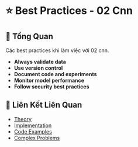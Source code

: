 # ⭐ Best Practices - 02 Cnn

## 🎯 Tổng Quan

Các best practices khi làm việc với 02 cnn.

- **Always validate data**
- **Use version control**
- **Document code and experiments**
- **Monitor model performance**
- **Follow security best practices**

## 🔗 Liên Kết Liên Quan

- [Theory](./THEORY_02_cnn.md)
- [Implementation](./IMPLEMENTATION_02_cnn.md)
- [Code Examples](./CODE_EXAMPLES_02_cnn.md)
- [Complex Problems](./COMPLEX_PROBLEMS.md)

